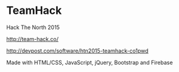 # TeamHack

Hack The North 2015

http://team-hack.co/

http://devpost.com/software/htn2015-teamhack-co1pwd

Made with HTML/CSS, JavaScript, jQuery, Bootstrap and Firebase
